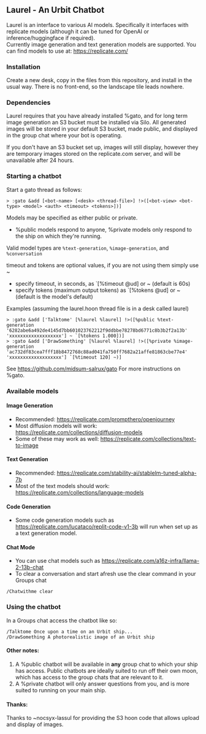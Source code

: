 ## Laurel - An Urbit Chatbot

Laurel is an interface to various AI models.  Specifically it
interfaces with replicate models (although it can be tuned for OpenAI 
or inference/huggingface if required).  
Currently image generation and text generation models are supported.  You can find models to use at:
https://replicate.com/


### Installation

Create a new desk, copy in the files from this repository, and install in the usual way.  There is no front-end, so the landscape tile leads nowhere.


### Dependencies

Laurel requires that you have already installed %gato, and for long term image generation an S3 bucket must be installed via Silo.  All generated images will be stored in your default S3 bucket, made public, and displayed in the group chat where your bot is operating.

If you don't have an S3 bucket set up, images will still display, however they are temporary images stored on the replicate.com server, and will be unavailable after 24 hours.


### Starting a chatbot

Start a gato thread as follows:
```
> :gato &add [<bot-name> [<desk> <thread-file>] !>([<bot-view> <bot-type> <model> <auth> <timeout> <tokens>])]
```

Models may be specified as either public or private.
* %public models respond to anyone, %private models only respond to the ship on which they're running.

Valid model types are `%text-generation`, `%image-generation`, and `%conversation`

timeout and tokens are optional values, if you are not using them simply use ~
* specify timeout, in seconds, as `[%timeout @ud] or ~  (default is 60s)
* specify tokens (maximum output tokens) as `[%tokens @ud] or ~ (default is the model's default)

Examples (assuming the laurel.hoon thread file is in a desk called laurel)
```
> :gato &add ['Talktome' [%laurel %laurel] !>([%public %text-generation '6282abe6a492de4145d7bb601023762212f9ddbbe78278bd6771c8b3b2f2a13b' 'xxxxxxxxxxxxxxxxxxx'] ~ `[%tokens 1.000])]
> :gato &add ['DrawSomething' [%laurel %laurel] !>([%private %image-generation 'ac732df83cea7fff18b8472768c88ad041fa750ff7682a21affe81863cbe77e4' 'xxxxxxxxxxxxxxxxxxx'] `[%timeout 120] ~)]
```

See https://github.com/midsum-salrux/gato For more instructions on %gato.


### Available models

#### Image Generation

* Recommended: https://replicate.com/prompthero/openjourney
* Most diffusion models will work: https://replicate.com/collections/diffusion-models
* Some of these may work as well: https://replicate.com/collections/text-to-image

#### Text Generation

* Recommended: https://replicate.com/stability-ai/stablelm-tuned-alpha-7b
* Most of the text models should work: https://replicate.com/collections/language-models

#### Code Generation

* Some code generation models such as https://replicate.com/lucataco/replit-code-v1-3b will run when set up as a text generation model.

#### Chat Mode

* You can use chat models such as https://replicate.com/a16z-infra/llama-2-13b-chat
* To clear a conversation and start afresh use the clear command in your Groups chat
```
/Chatwithme clear
```

### Using the chatbot

In a Groups chat access the chatbot like so:
```
/Talktome Once upon a time on an Urbit ship...
/DrawSomething A photorealistic image of an Urbit ship
```

####  Other notes: 

1. A %public chatbot will be available in **any** group chat to which your ship has access.
Public chatbots are ideally suited to run off their own moon, which has access to the group chats that are
relevant to it.
2. A %private chatbot will only answer questions from you, and is more suited to running on your main ship.


####  Thanks:

Thanks to ~nocsyx-lassul for providing the S3 hoon code that allows upload and display of images.